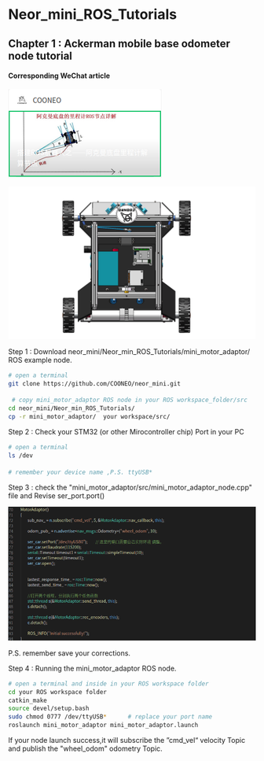 # Neor_mini_ROS_Tutorials

## Chapter 1 : Ackerman mobile base odometer node tutorial

#### Corresponding WeChat article

![](pictures/05.png)

![](pictures/neor_min_face.png)

Step 1 : Download neor_mini/Neor_min_ROS_Tutorials/mini_motor_adaptor/ ROS example node.

```bash
# open a terminal
git clone https://github.com/COONEO/neor_mini.git 
 
 # copy mini_motor_adaptor ROS node in your ROS workspace_folder/src 
cd neor_mini/Neor_min_ROS_Tutorials/
cp -r mini_motor_adaptor/  your workspace/src/
```



Step 2 : Check your STM32 (or other Mirocontroller chip) Port in your PC

```bash
# open a terminal 
ls /dev

# remember your device name ,P.S. ttyUSB* 
```



Step 3 : check the "mini_motor_adaptor/src/mini_motor_adaptor_node.cpp" file and Revise ser_port.port()

![](pictures/mini_motor_adaptor.png)

P.S. remember save your corrections.

Step 4 : Running the mini_motor_adaptor ROS node.

```bash
# open a terminal and inside in your ROS workspace folder
cd your ROS workspace folder
catkin_make
source devel/setup.bash
sudo chmod 0777 /dev/ttyUSB*      # replace your port name
roslaunch mini_motor_adaptor mini_motor_adaptor.launch
```



If your node launch success,it will subscribe the ”cmd_vel“ velocity Topic and publish the "wheel_odom" odometry Topic.

